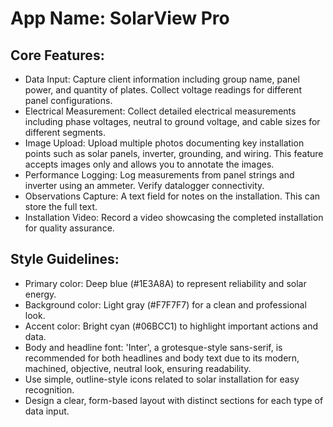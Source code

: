 # **App Name**: SolarView Pro

## Core Features:

- Data Input: Capture client information including group name, panel power, and quantity of plates. Collect voltage readings for different panel configurations.
- Electrical Measurement: Collect detailed electrical measurements including phase voltages, neutral to ground voltage, and cable sizes for different segments.
- Image Upload: Upload multiple photos documenting key installation points such as solar panels, inverter, grounding, and wiring. This feature accepts images only and allows you to annotate the images.
- Performance Logging: Log measurements from panel strings and inverter using an ammeter. Verify datalogger connectivity.
- Observations Capture: A text field for notes on the installation. This can store the full text.
- Installation Video: Record a video showcasing the completed installation for quality assurance.

## Style Guidelines:

- Primary color: Deep blue (#1E3A8A) to represent reliability and solar energy.
- Background color: Light gray (#F7F7F7) for a clean and professional look.
- Accent color: Bright cyan (#06BCC1) to highlight important actions and data.
- Body and headline font: 'Inter', a grotesque-style sans-serif, is recommended for both headlines and body text due to its modern, machined, objective, neutral look, ensuring readability.
- Use simple, outline-style icons related to solar installation for easy recognition.
- Design a clear, form-based layout with distinct sections for each type of data input.